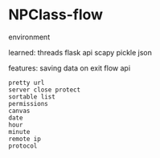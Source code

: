 # NPClass-flow

environment

learned:
    threads
    flask api
    scapy
    pickle
    json

features:
    saving data on exit
    flow api

    pretty url
    server close protect
    sortable list
    permissions
    canvas
    date
    hour
    minute
    remote ip
    protocol
